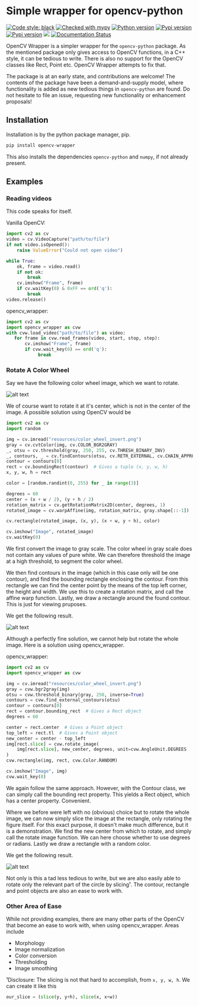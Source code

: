 # Simple wrapper for opencv-python
[![Code style: black](https://img.shields.io/badge/code%20style-black-000000.svg)](https://github.com/ambv/black)
[![Checked with mypy](http://www.mypy-lang.org/static/mypy_badge.svg)](http://mypy-lang.org/)
[![Python version](https://img.shields.io/pypi/pyversions/opencv_wrapper.svg)](https://pypi.org/project/opencv-wrapper/)
[![Pypi version](https://img.shields.io/pypi/v/opencv_wrapper.svg?color=blue)](https://pypi.org/project/opencv-wrapper/)
[![Pypi version](https://img.shields.io/github/license/anbergem/opencv_wrapper.svg)](https://pypi.org/project/opencv-wrapper/)
[![](https://tokei.rs/b1/github/anbergem/opencv_wrapper)](https://github.com/Aaronepower/tokei)
[![Documentation Status](https://readthedocs.org/projects/opencv-wrapper/badge/?version=latest)](https://opencv-wrapper.readthedocs.io/en/latest/?badge=latest)

OpenCV Wrapper is a simpler wrapper for the `opencv-python` package. As the mentioned package only gives access to OpenCV functions, in a C++ style, it can be tedious to write. There is also no support for the OpenCV classes like Rect, Point etc. OpenCV Wrapper attempts to fix that.

The package is at an early state, and contributions are welcome! The contents of the package
have been a demand-and-supply model, where functionality is added as new tedious things in
`opencv-python` are found. Do not hesitate to file an issue, requesting new functionality or 
enhancement proposals! 

## Installation
Installation is by the python package manager, pip. 
```bash
pip install opencv-wrapper
```
This also installs the dependencies `opencv-python` and `numpy`, if not already present.

## Examples
### Reading videos
This code speaks for itself.

Vanilla OpenCV:
```python
import cv2 as cv
video = cv.VideoCapture("path/to/file")
if not video.isOpened():
    raise ValueError("Could not open video")

while True:
    ok, frame = video.read()
    if not ok:
        break
    cv.imshow("Frame", frame)
    if cv.waitKey(0) & 0xFF == ord('q'):
        break 
video.release()
``` 

opencv_wrapper:
```python
import cv2 as cv
import opencv_wrapper as cvw
with cvw.load_video("path/to/file") as video:
   for frame in cvw.read_frames(video, start, stop, step):
       cv.imshow("Frame", frame)
       if cvw.wait_key(0) == ord('q'):
            break 
```

### Rotate A Color Wheel
Say we have the following color wheel image, which we want to rotate.

![alt text](https://raw.githubusercontent.com/anbergem/opencv_wrapper/master/images/color_wheel.png)

We of course want to rotate it at it's center, which is not in the center
of the image. A possible solution using OpenCV would be 

```python
import cv2 as cv
import random

img = cv.imread("resources/color_wheel_invert.png")
gray = cv.cvtColor(img, cv.COLOR_BGR2GRAY)
_, otsu = cv.threshold(gray, 250, 255, cv.THRESH_BINARY_INV)
_, contours, _ = cv.findContours(otsu, cv.RETR_EXTERNAL, cv.CHAIN_APPROX_SIMPLE)
contour = contours[0]
rect = cv.boundingRect(contour)  # Gives a tuple (x, y, w, h)
x, y, w, h = rect

color = [random.randint(0, 255) for _ in range(3)]

degrees = 60
center = (x + w / 2), (y + h / 2)
rotation_matrix = cv.getRotationMatrix2D(center, degrees, 1)
rotated_image = cv.warpAffine(img, rotation_matrix, gray.shape[::-1])

cv.rectangle(rotated_image, (x, y), (x + w, y + h), color)

cv.imshow("Image", rotated_image)
cv.waitKey(0)
```
We first convert the image to gray scale. The color wheel in gray scale does not 
contain any values of pure white. We can therefore threshold the image at a high
threshold, to segment the color wheel. 

We then find contours in the image (which in this case only will be one contour), and
find the bounding rectangle enclosing the contour. From this rectangle we can find the center
point by the means of the top left corner, the height and width. We use this to create
a rotation matrix, and call the affine warp function. Lastly, we draw a rectangle around
the found contour. This is just for viewing pruposes.

We get the following result.

![alt text](https://raw.githubusercontent.com/anbergem/opencv_wrapper/master/images/opencv.png)

Although a perfectly fine solution, we cannot help but rotate the whole image.
Here is a solution using opencv_wrapper.

opencv_wrapper:
```python
import cv2 as cv
import opencv_wrapper as cvw

img = cv.imread("resources/color_wheel_invert.png")
gray = cvw.bgr2gray(img)
otsu = cvw.threshold_binary(gray, 250, inverse=True)
contours = cvw.find_external_contours(otsu)
contour = contours[0]
rect = contour.bounding_rect  # Gives a Rect object
degrees = 60

center = rect.center  # Gives a Point object
top_left = rect.tl  # Gives a Point object
new_center = center - top_left 
img[rect.slice] = cvw.rotate_image(
    img[rect.slice], new_center, degrees, unit=cvw.AngleUnit.DEGREES
)
cvw.rectangle(img, rect, cvw.Color.RANDOM)

cv.imshow("Image", img)
cvw.wait_key(0)
```
We again follow the same approach. However, with the Contour class, we can
simply call the bounding rect property. This yields a Rect object, which
has a center property. Convenient. 

Where we before were left with no (obvious) choice but to rotate the whole image,
we can now simply slice the image at the rectangle, only rotating the figure itself.
For this exact purpose, it doesn't make much difference, but it is a demonstration.
We find the new center from which to rotate, and simply call the rotate image function. 
We can here choose whether to use degrees or radians. Lastly we draw a rectangle with
a random color.

We get the following result.

![alt text](https://raw.githubusercontent.com/anbergem/opencv_wrapper/master/images/helper.png)

Not only is this a tad less tedious to write, but we are also easily able to 
rotate only the relevant part of the circle by slicing¹. The contour, rectangle
and point objects are also an ease to work with. 

### Other Area of Ease
While not providing examples, there are many other parts of the OpenCV 
that become an ease to work with, when using opencv_wrapper. Areas include

* Morphology 
* Image normalization
* Color conversion
* Thresholding
* Image smoothing

¹Disclosure: The slicing is not that hard to accomplish, from `x, y, w, h`. 
We can create it like this
```python
our_slice = (slice(y, y+h), slice(x, x+w))
```
